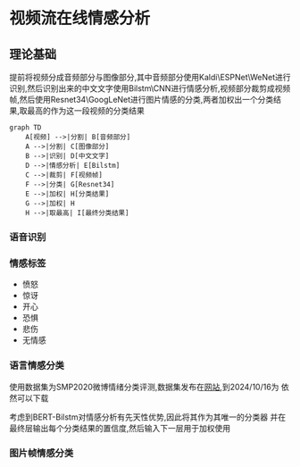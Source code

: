 # 视频流在线情感分析

## 理论基础

提前将视频分成音频部分与图像部分,其中音频部分使用Kaldi\ESPNet\WeNet进行识别,然后识别出来的中文文字使用Bilstm\CNN进行情感分析,视频部分裁剪成视频帧,然后使用Resnet34\GoogLeNet进行图片情感的分类,两者加权出一个分类结果,取最高的作为这一段视频的分类结果	

```mermaid
graph TD
    A[视频] -->|分割| B[音频部分]
    A -->|分割| C[图像部分]
    B -->|识别| D[中文文字]
    D -->|情感分析| E[Bilstm]
    C -->|裁剪| F[视频帧]
    F -->|分类| G[Resnet34]
    E -->|加权| H[分类结果]
    G -->|加权| H
    H -->|取最高| I[最终分类结果]
```

### 语音识别

### 情感标签

- 愤怒
- 惊讶
- 开心
- 恐惧
- 悲伤
- 无情感

### 语言情感分类

使用数据集为SMP2020微博情绪分类评测,数据集发布在[网站]( https://smp2020ewect.github.io/),到2024/10/16为 依然可以下载

考虑到BERT-Bilstm对情感分析有先天性优势,因此将其作为其唯一的分类器 并在最终层输出每个分类结果的置信度,然后输入下一层用于加权使用

### 图片帧情感分类

